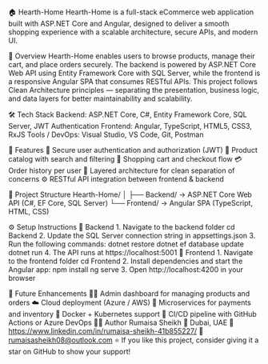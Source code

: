 🏠 Hearth-Home
Hearth-Home is a full-stack eCommerce web application built with ASP.NET Core and Angular, designed to deliver a smooth shopping experience with a scalable architecture, secure APIs, and modern UI.

🧩 Overview
Hearth-Home enables users to browse products, manage their cart, and place orders securely.
The backend is powered by ASP.NET Core Web API using Entity Framework Core with SQL Server, while the frontend is a responsive Angular SPA that consumes RESTful APIs.
This project follows Clean Architecture principles — separating the presentation, business logic, and data layers for better maintainability and scalability.

🛠️ Tech Stack
Backend: ASP.NET Core, C#, Entity Framework Core, SQL Server, JWT Authentication
Frontend: Angular, TypeScript, HTML5, CSS3, RxJS
Tools / DevOps: Visual Studio, VS Code, Git, Postman

🚀 Features
🔐 Secure user authentication and authorization (JWT)
🛒 Product catalog with search and filtering
🧾 Shopping cart and checkout flow
💳 Order history per user
🧱 Layered architecture for clean separation of concerns
⚙️ RESTful API integration between frontend & backend

📂 Project Structure
Hearth-Home/
│
├── Backend/      → ASP.NET Core Web API (C#, EF Core, SQL Server)
└── Frontend/     → Angular SPA (TypeScript, HTML, CSS)

⚙️ Setup Instructions
🔹 Backend
    1. Navigate to the backend folder
       cd Backend
    2. Update the SQL Server connection string in appsettings.json
    3. Run the following commands:
        dotnet restore
        dotnet ef database update
        dotnet run
    4. The API runs at https://localhost:5001
🔹 Frontend
    1. Navigate to the frontend folder
       cd Frontend
    2. Install dependencies and start the Angular app:
        npm install
        ng serve
    3. Open http://localhost:4200 in your browser

🧭 Future Enhancements
    🧑‍💼 Admin dashboard for managing products and orders
    ☁️ Cloud deployment (Azure / AWS)
    🧩 Microservices for payments and inventory
    🐳 Docker + Kubernetes support
    🔄 CI/CD pipeline with GitHub Actions or Azure DevOps
👩‍💻 Author
    Rumaisa Sheikh
    📍 Dubai, UAE
    💼 https://www.linkedin.com/in/rumaisa-sheikh-41b855227/
    📧 rumaisasheikh08@outlook.com
    ⭐ If you like this project, consider giving it a star on GitHub to show your support!
